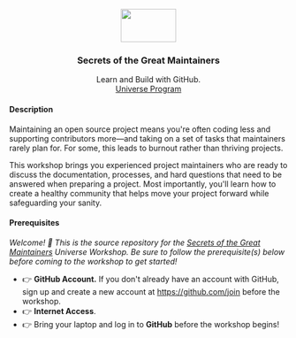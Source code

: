 <p align="center">
  <img src="https://user-images.githubusercontent.com/3791941/31036931-072760fe-a534-11e7-8cd7-0565bdc2727c.png" width="100" height="60">

  <h3 align="center">Secrets of the Great Maintainers</h3>

  <p align="center">
    Learn and Build with GitHub.
    <br>
    <a href="https://githubuniverse.com/">Universe Program</a>
  </p>
</p>

#### Description

Maintaining an open source project means you're often coding less and supporting contributors more—and taking on a set of tasks that maintainers rarely plan for. For some, this leads to burnout rather than thriving projects.

This workshop brings you experienced project maintainers who are ready to discuss the documentation, processes, and hard questions that need to be answered when preparing a project. Most importantly, you'll learn how to create a healthy community that helps move your project forward while safeguarding your sanity.

#### Prerequisites

_Welcome! :wave: This is the source repository for the [Secrets of the Great Maintainers](https://githubuniverse.com/workshops/#secrets-of-the-great-maintainers) Universe Workshop. Be sure to follow the prerequisite(s) below before coming to the workshop to get started!_

- :point_right: **GitHub Account.** If you don't already have an account with GitHub, sign up and create a new account at https://github.com/join before the workshop.
- :point_right: **Internet Access**.
- :point_right: Bring your laptop and log in to **GitHub** before the workshop begins!
